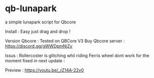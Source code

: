 # qb-lunapark
a simple lunapark script for Qbcore

Install :
Easy just drag and drop !

Version Qbcore : Tested on QBCore V3 
Buy Qbcore server : https://discord.gg/gWWDpmNjZv

Issus :
Rollercoster is glitching whil riding
Ferris wheel dont work for the moment fixed in next update :

Preview : https://youtu.be/_rZ14A-22v0


